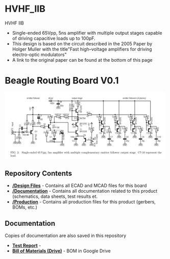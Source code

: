 # HVHF_IIB
HVHF IIB
* Single-ended 65Vpp, 5ns amplifier with multiple output stages capable of driving capacitive loads up to 100pF. 
* This design is based on the circuit described in the 2005 Paper by Holger Muller with the title"Fast high–voltage amplifiers for driving electro-optic modulators"
* A link to the original paper can be found at the bottom of this page
# Beagle Routing Board V0.1
![Alt text](https://github.com/kornpop73/HVHF_IIB/blob/01/Documentation/Images/IIB_Schematic.jpg "Mueller Schematic")
## Repository Contents

* [**/Design Files**](https://github.com/kornpop73/HVHF_IIB/tree/01/Design%20Files) - Contains all ECAD and MCAD files for this board
* [**/Documentation**](https://github.com/kornpop73/HVHF_IIB/tree/01/Documentation) - Contains all documentation related to this product (schematics, data sheets, test results et.
* [**/Production**](https://github.com/kornpop73/HVHF_IIB/tree/01/Production) - Contains all production files for this product (gerbers, BOMs, etc.)
## Documentation
Copies of documentation are also saved in this repository

* **[Test Report](https://github.com/kornpop73/HVHF_IIB/blob/01/Documentation/Schematic%20Diagrams/Muller_Paper.pdf)** - 
* **[Bill of Materials (Drive)](https://github.com/kornpop73/HVHF_IIB/blob/01/Production/BOM)** - BOM in Google Drive